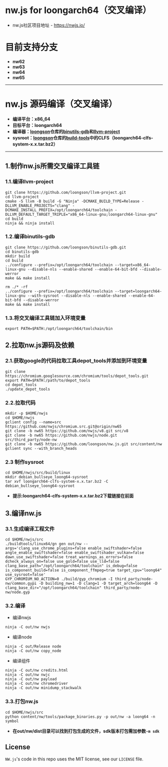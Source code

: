 # nw.js for loongarch64（交叉编译）

* nw.js社区项目地址 - https://nwjs.io/
# 目前支持分支
* **nw62**
* **nw63**
* **nw64**
* **nw65**
-------
# nw.js 源码编译（交叉编译）
* **编译平台：x86_64**
* **目标平台：loongarch64**
* **编译器：[loongson](https://github.com/loongson)仓库的[binutils-gdb](https://github.com/loongson/binutils-gdb)和[llvm-project](https://github.com/loongson/llvm-project)**
* **sysroot：[loongson](https://github.com/loongson)仓库的[build-tools](https://github.com/loongson/build-tools)中的CLFS（loongarch64-clfs-system-x.x.tar.bz2）**
------
## 1.制作nw.js所需交叉编译工具链
### 1.1.编译llvm-project
```
git clone https://github.com/loongson/llvm-project.git
cd llvm-project
cmake -S llvm -B build -G "Ninja" -DCMAKE_BUILD_TYPE=Release -DLLVM_ENABLE_PROJECTS="clang" -DCMAKE_INSTALL_PREFIX=/opt/loongarch64/toolchain -DLLVM_DEFAULT_TARGET_TRIPLE="x86_64-linux-gnu;loongarch64-linux-gnu"
cd build
ninja && ninja install
```
### 1.2.编译binutils-gdb
```
git clone https://github.com/loongson/binutils-gdb.git
cd binutils-gdb
mkdir build
cd build
../configure --prefix=/opt/loongarch64/toolchain --target=x86_64-linux-gnu --disable-nls --enable-shared --enable-64-bit-bfd --disable-werror
make && make install

rm ./* -rf
../configure --prefix=/opt/loongarch64/toolchain --target=loongarch64-linux-gnu --with-sysroot --disable-nls --enable-shared --enable-64-bit-bfd --disable-werror
make && make install
```
### 1.3.将交叉编译工具链加入环境变量
```
export PATH=$PATH:/opt/loongarch64/toolchain/bin
```
## 2.拉取nw.js源码及依赖
### 2.1.获取google的代码拉取工具depot_tools并添加到环境变量
```
git clone https://chromium.googlesource.com/chromium/tools/depot_tools.git
export PATH=$PATH:/path/to/depot_tools
cd depot_tools
./update_depot_tools
```
### 2.2.拉取代码
```
mkdir -p $HOME/nwjs
cd $HOME/nwjs
gclient config --name=src https://github.com/nwjs/chromium.src.git@origin/nw65
git clone -b nw65 https://github.com/nwjs/v8.git src/v8
git clone -b nw65 https://github.com/nwjs/node.git src/third_party/node-nw
git clone -b nw65 https://github.com/loongson/nw.js.git src/content/nw
gclient sync --with_branch_heads
```
### 2.3 制作sysroot
```
cd $HOME/nwjs/src/build/linux
mkdir debian_bullseye_loong64-sysroot
tar xvf loongarch64-clfs-system-x.x.tar.bz2 -C debian_bullseye_loong64-sysroot
```
* **提示:loongarch64-clfs-system-x.x.tar.bz2下载链接在前面**
## 3.编译nw.js
### 3.1.生成编译工程文件
```
cd $HOME/nwjs/src
./buildtools/linux64/gn gen out/nw --args='clang_use_chrome_plugins=false enable_swiftshader=false angle_enable_swiftshader=false enable_swiftshader_vulkan=false dawn_use_swiftshader=false treat_warnings_as_errors=false dcheck_always_on=false use_gold=false use_lld=false clang_base_path="/opt/loongarch64/toolchain" is_debug=false is_component_build=false is_component_ffmpeg=true target_cpu="loong64" use_sysroot=false'
GYP_CHROMIUM_NO_ACTION=0 ./build/gyp_chromium -I third_party/node-nw/common.gypi -D building_nw=1 -D clang=1 -D target_arch=loong64 -D clang_base_dir="/opt/loongarch64/toolchain" third_party/node-nw/node.gyp
```
### 3.2.编译
* 编译nwjs
```
ninja -C out/nw nwjs
```
* 编译node
```
ninja -C out/Release node
ninja -C out/nw copy_node
```
* 编译组件
```
ninja -C out/nw credits.html
ninja -C out/nw nwjc
ninja -C out/nw payload
ninja -C out/nw chromedriver
ninja -C out/nw minidump_stackwalk
```
### 3.3.打包nw.js
```
cd $HOME/nwjs/src
python content/nw/tools/package_binaries.py -p out/nw -a loong64 -n symbol
```
* **在out/nw/dist目录可以找到打包生成的文件，sdk版本打包需加参数`-m sdk`**
## License

`NW.js`'s code in this repo uses the MIT license, see our `LICENSE` file.
